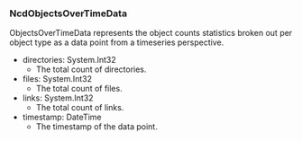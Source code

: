 ### NcdObjectsOverTimeData
ObjectsOverTimeData represents the object counts statistics broken out per
 object type as a data point from a timeseries perspective.

- directories: System.Int32
  - The total count of directories.
- files: System.Int32
  - The total count of files.
- links: System.Int32
  - The total count of links.
- timestamp: DateTime
  - The timestamp of the data point.
